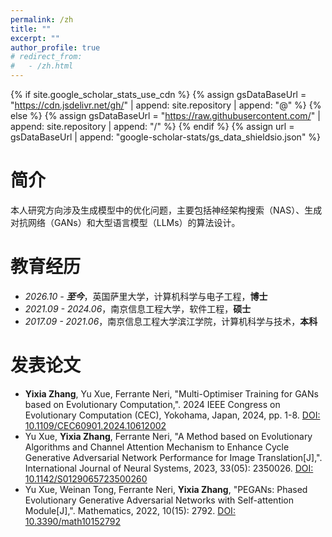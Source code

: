 ```yaml
---
permalink: /zh
title: ""
excerpt: ""
author_profile: true
# redirect_from: 
#   - /zh.html
---
```


{% if site.google_scholar_stats_use_cdn %}
{% assign gsDataBaseUrl = "https://cdn.jsdelivr.net/gh/" | append: site.repository | append: "@" %}
{% else %}
{% assign gsDataBaseUrl = "https://raw.githubusercontent.com/" | append: site.repository | append: "/" %}
{% endif %}
{% assign url = gsDataBaseUrl | append: "google-scholar-stats/gs_data_shieldsio.json" %}

<style>
.tag {
    background-color: #FFD88E; /* 淡橘红色背景 */
    color: black; /* 黑色字体 */
    padding: 3px 6px; /* 更小的内边距 */
    border-radius: 10px; /* 圆角 */
    font-size: 12px; /* 更小的字体大小 */
    display: inline-block; /* 允许在文本后方 */
    margin-left: 5px; /* 标签与文本之间的间距 */
}

.tagh {
    background-color: #FFB9A2; /* 淡橘红色背景 */
    color: black; /* 黑色字体 */
    padding: 3px 6px; /* 更小的内边距 */
    border-radius: 10px; /* 圆角 */
    font-size: 12px; /* 更小的字体大小 */
    display: inline-block; /* 允许在文本后方 */
    margin-left: 5px; /* 标签与文本之间的间距 */
}
</style>

<span class='anchor' id='Biography'></span>
# 简介

本人研究方向涉及生成模型中的优化问题，主要包括神经架构搜索（NAS）、生成对抗网络（GANs）和大型语言模型（LLMs）的算法设计。


<span class='anchor' id='-Qualifications'></span>
# 教育经历
- *2026.10 - **至今***，英国萨里大学，计算机科学与电子工程，**博士**
- *2021.09 - 2024.06*，南京信息工程大学，软件工程，**硕士** 
- *2017.09 - 2021.06*，南京信息工程大学滨江学院，计算机科学与技术，**本科**


<span class='anchor' id='-Publications'></span>
# 发表论文
- **Yixia Zhang**, Yu Xue, Ferrante Neri, "Multi-Optimiser Training for GANs based on Evolutionary Computation,". 2024 IEEE Congress on Evolutionary Computation (CEC), Yokohama, Japan, 2024, pp. 1-8. [DOI: 10.1109/CEC60901.2024.10612002](https://doi.org/10.1109/CEC60901.2024.10612002)
- Yu Xue, **Yixia Zhang**, Ferrante Neri, "A Method based on Evolutionary Algorithms and Channel Attention Mechanism to Enhance Cycle Generative Adversarial Network Performance for Image Translation[J],". International Journal of Neural Systems, 2023, 33(05): 2350026. [DOI: 10.1142/S0129065723500260](https://doi.org/10.1142/S0129065723500260)
- Yu Xue, Weinan Tong, Ferrante Neri, **Yixia Zhang**, "PEGANs: Phased Evolutionary Generative Adversarial Networks with Self-attention Module[J],". Mathematics, 2022, 10(15): 2792. [DOI: 10.3390/math10152792](https://doi.org/10.3390/math10152792)
